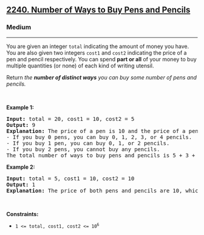 <h2><a href="https://leetcode.com/problems/number-of-ways-to-buy-pens-and-pencils/">2240. Number of Ways to Buy Pens and Pencils</a></h2><h3>Medium</h3><hr><div style="user-select: auto;"><p style="user-select: auto;">You are given an integer <code style="user-select: auto;">total</code> indicating the amount of money you have. You are also given two integers <code style="user-select: auto;">cost1</code> and <code style="user-select: auto;">cost2</code> indicating the price of a pen and pencil respectively. You can spend <strong style="user-select: auto;">part or all</strong> of your money to buy multiple quantities (or none) of each kind of writing utensil.</p>

<p style="user-select: auto;">Return <em style="user-select: auto;">the <strong style="user-select: auto;">number of distinct ways</strong> you can buy some number of pens and pencils.</em></p>

<p style="user-select: auto;">&nbsp;</p>
<p style="user-select: auto;"><strong style="user-select: auto;">Example 1:</strong></p>

<pre style="user-select: auto;"><strong style="user-select: auto;">Input:</strong> total = 20, cost1 = 10, cost2 = 5
<strong style="user-select: auto;">Output:</strong> 9
<strong style="user-select: auto;">Explanation:</strong> The price of a pen is 10 and the price of a pencil is 5.
- If you buy 0 pens, you can buy 0, 1, 2, 3, or 4 pencils.
- If you buy 1 pen, you can buy 0, 1, or 2 pencils.
- If you buy 2 pens, you cannot buy any pencils.
The total number of ways to buy pens and pencils is 5 + 3 + 1 = 9.
</pre>

<p style="user-select: auto;"><strong style="user-select: auto;">Example 2:</strong></p>

<pre style="user-select: auto;"><strong style="user-select: auto;">Input:</strong> total = 5, cost1 = 10, cost2 = 10
<strong style="user-select: auto;">Output:</strong> 1
<strong style="user-select: auto;">Explanation:</strong> The price of both pens and pencils are 10, which cost more than total, so you cannot buy any writing utensils. Therefore, there is only 1 way: buy 0 pens and 0 pencils.
</pre>

<p style="user-select: auto;">&nbsp;</p>
<p style="user-select: auto;"><strong style="user-select: auto;">Constraints:</strong></p>

<ul style="user-select: auto;">
	<li style="user-select: auto;"><code style="user-select: auto;">1 &lt;= total, cost1, cost2 &lt;= 10<sup style="user-select: auto;">6</sup></code></li>
</ul>
</div>